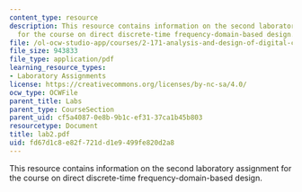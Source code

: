 ```yaml
---
content_type: resource
description: This resource contains information on the second laboratory assignment
  for the course on direct discrete-time frequency-domain-based design.
file: /ol-ocw-studio-app/courses/2-171-analysis-and-design-of-digital-control-systems-fall-2006/fd67d1c8e82f721dd1e9499fe820d2a8_lab2.pdf
file_size: 943833
file_type: application/pdf
learning_resource_types:
- Laboratory Assignments
license: https://creativecommons.org/licenses/by-nc-sa/4.0/
ocw_type: OCWFile
parent_title: Labs
parent_type: CourseSection
parent_uid: cf5a4087-0e8b-9b1c-ef31-37ca1b45b803
resourcetype: Document
title: lab2.pdf
uid: fd67d1c8-e82f-721d-d1e9-499fe820d2a8
---
```

This resource contains information on the second laboratory assignment for the course on direct discrete-time frequency-domain-based design.